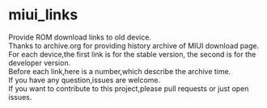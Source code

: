 # miui_links
Provide ROM download links to old device.  
Thanks to archive.org for providing history archive of MIUI download page.  
For each device,the first link is for the stable version, the second is for the developer version.  
Before each link,here is a number,which describe the archive time.  
If you have any question,issues are welcome.  
If you want to contribute to this project,please pull requests or just open issues.
